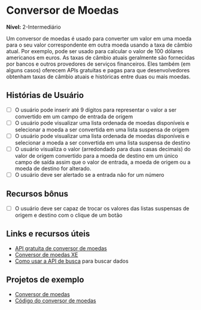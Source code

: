# Conversor de Moedas

**Nível:** 2-Intermediário

Um conversor de moedas é usado para converter um valor em uma moeda para o seu valor correspondente em outra moeda usando a taxa de câmbio atual. Por exemplo, pode ser usado para calcular o valor de 100 dólares americanos em euros. As taxas de câmbio atuais geralmente são fornecidas por bancos e outros provedores de serviços financeiros. Eles também (em alguns casos) oferecem APIs gratuitas e pagas para que desenvolvedores obtenham taxas de câmbio atuais e históricas entre duas ou mais moedas.

## Histórias de Usuário

- [ ] O usuário pode inserir até 9 dígitos para representar o valor a ser convertido em um campo de entrada de origem
- [ ] O usuário pode visualizar uma lista ordenada de moedas disponíveis e selecionar a moeda a ser convertida em uma lista suspensa de origem
- [ ] O usuário pode visualizar uma lista ordenada de moedas disponíveis e selecionar a moeda a ser convertida em uma lista suspensa de destino
- [ ] O usuário visualiza o valor (arredondado para duas casas decimais) do valor de origem convertido para a moeda de destino em um único campo de saída assim que o valor de entrada, a moeda de origem ou a moeda de destino for alterado.
- [ ] O usuário deve ser alertado se a entrada não for um número

## Recursos bônus

- [ ] O usuário deve ser capaz de trocar os valores das listas suspensas de origem e destino com o clique de um botão

## Links e recursos úteis

- [API gratuita de conversor de moedas](https://free.currencyconverterapi.com/)
- [Conversor de moedas XE](https://www.xe.com/)
- [Como usar a API de busca](https://developer.mozilla.org/en-US/docs/Web/API/Fetch_API/Using_Fetch) para buscar dados

## Projetos de exemplo
- [Conversor de moedas](https://acodedoer.github.io/currency-converter/)
- [Código do conversor de moedas](https://github.com/acodedoer/currency-converter)
